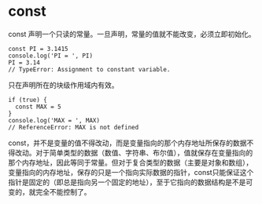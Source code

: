 # const

const 声明一个只读的常量。一旦声明，常量的值就不能改变，必须立即初始化。
```
const PI = 3.1415
console.log('PI = ', PI)
PI = 3.14
// TypeError: Assignment to constant variable.
```


只在声明所在的块级作用域内有效。
```
if (true) {
  const MAX = 5
}
console.log('MAX = ', MAX)
// ReferenceError: MAX is not defined
```


const，并不是变量的值不得改动，而是变量指向的那个内存地址所保存的数据不得改动。对于简单类型的数据（数值、字符串、布尔值），值就保存在变量指向的那个内存地址，因此等同于常量。但对于复合类型的数据（主要是对象和数组），变量指向的内存地址，保存的只是一个指向实际数据的指针，const只能保证这个指针是固定的（即总是指向另一个固定的地址），至于它指向的数据结构是不是可变的，就完全不能控制了。















